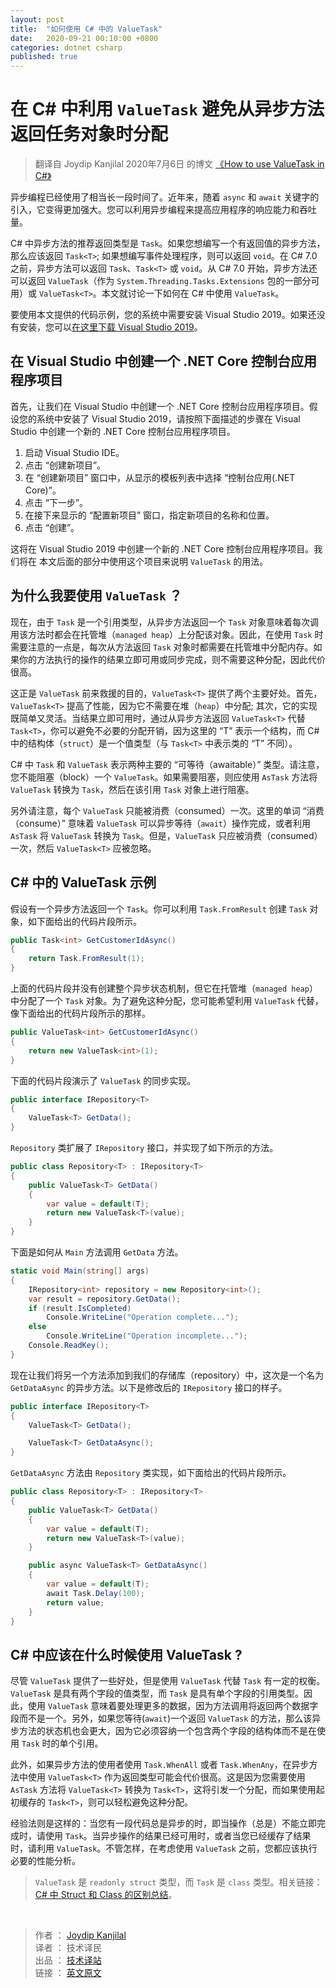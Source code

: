 ```yaml
---
layout: post
title:  "如何使用 C# 中的 ValueTask"
date:   2020-09-21 00:10:00 +0800
categories: dotnet csharp
published: true
---
```


# 在 C# 中利用 `ValueTask` 避免从异步方法返回任务对象时分配

> 翻译自 Joydip Kanjilal 2020年7月6日 的博文 [《How to use ValueTask in C#》](https://www.infoworld.com/article/3565433/how-to-use-valuetask-in-csharp.html)

异步编程已经使用了相当长一段时间了。近年来，随着 `async` 和 `await` 关键字的引入，它变得更加强大。您可以利用异步编程来提高应用程序的响应能力和吞吐量。

C# 中异步方法的推荐返回类型是 `Task`。如果您想编写一个有返回值的异步方法，那么应该返回 `Task<T>`; 如果想编写事件处理程序，则可以返回 `void`。在 C# 7.0 之前，异步方法可以返回 `Task`、`Task<T>` 或 `void`。从 C# 7.0 开始，异步方法还可以返回 `ValueTask`（作为 `System.Threading.Tasks.Extensions` 包的一部分可用）或 `ValueTask<T>`。本文就讨论一下如何在 C# 中使用 `ValueTask`。

要使用本文提供的代码示例，您的系统中需要安装 Visual Studio 2019。如果还没有安装，您可以[在这里下载 Visual Studio 2019](https://visualstudio.microsoft.com/downloads/)。

## 在 Visual Studio 中创建一个 .NET Core 控制台应用程序项目

首先，让我们在 Visual Studio 中创建一个 .NET Core 控制台应用程序项目。假设您的系统中安装了 Visual Studio 2019，请按照下面描述的步骤在 Visual Studio 中创建一个新的 .NET Core 控制台应用程序项目。

1. 启动 Visual Studio IDE。
2. 点击 “创建新项目”。
3. 在 “创建新项目” 窗口中，从显示的模板列表中选择 “控制台应用(.NET Core)”。
4. 点击 “下一步”。
5. 在接下来显示的 “配置新项目” 窗口，指定新项目的名称和位置。
6. 点击 “创建”。

这将在 Visual Studio 2019 中创建一个新的 .NET Core 控制台应用程序项目。我们将在 本文后面的部分中使用这个项目来说明 `ValueTask` 的用法。

## 为什么我要使用 `ValueTask` ？

现在，由于 `Task` 是一个引用类型，从异步方法返回一个 `Task` 对象意味着每次调用该方法时都会在托管堆（`managed heap`）上分配该对象。因此，在使用 `Task` 时需要注意的一点是，每次从方法返回 `Task` 对象时都需要在托管堆中分配内存。如果你的方法执行的操作的结果立即可用或同步完成，则不需要这种分配，因此代价很高。

这正是 `ValueTask` 前来救援的目的，`ValueTask<T>` 提供了两个主要好处。首先，`ValueTask<T>` 提高了性能，因为它不需要在堆（`heap`）中分配; 其次，它的实现既简单又灵活。当结果立即可用时，通过从异步方法返回 `ValueTask<T>` 代替 `Task<T>`，你可以避免不必要的分配开销，因为这里的 “T” 表示一个结构，而 C# 中的结构体（`struct`）是一个值类型（与 `Task<T>` 中表示类的 “T” 不同）。

C# 中 `Task` 和 `ValueTask` 表示两种主要的 “可等待（awaitable）” 类型。请注意，您不能阻塞（block）一个 `ValueTask`。如果需要阻塞，则应使用 `AsTask` 方法将 `ValueTask` 转换为 `Task`，然后在该引用 `Task` 对象上进行阻塞。

另外请注意，每个 `ValueTask` 只能被消费（consumed）一次。这里的单词 “消费（consume）” 意味着 `ValueTask` 可以异步等待（`await`）操作完成，或者利用 `AsTask` 将 `ValueTask` 转换为 `Task`。但是，`ValueTask` 只应被消费（consumed）一次，然后 `ValueTask<T>` 应被忽略。

## C# 中的 ValueTask 示例

假设有一个异步方法返回一个 `Task`。你可以利用 `Task.FromResult` 创建 `Task` 对象，如下面给出的代码片段所示。

```csharp
public Task<int> GetCustomerIdAsync()
{
    return Task.FromResult(1);
}
```

上面的代码片段并没有创建整个异步状态机制，但它在托管堆（`managed heap`）中分配了一个 `Task` 对象。为了避免这种分配，您可能希望利用 `ValueTask` 代替，像下面给出的代码片段所示的那样。

```csharp
public ValueTask<int> GetCustomerIdAsync()
{
    return new ValueTask<int>(1);
}
```

下面的代码片段演示了 `ValueTask` 的同步实现。

```csharp
public interface IRepository<T>
{
    ValueTask<T> GetData();
}
```

`Repository` 类扩展了 `IRepository` 接口，并实现了如下所示的方法。

```csharp
public class Repository<T> : IRepository<T>
{
    public ValueTask<T> GetData()
    {
        var value = default(T);
        return new ValueTask<T>(value);
    }
}
```

下面是如何从 `Main` 方法调用 `GetData` 方法。

```csharp
static void Main(string[] args)
{
    IRepository<int> repository = new Repository<int>();
    var result = repository.GetData();
    if (result.IsCompleted)
        Console.WriteLine("Operation complete...");
    else
        Console.WriteLine("Operation incomplete...");
    Console.ReadKey();
}
```

现在让我们将另一个方法添加到我们的存储库（repository）中，这次是一个名为 `GetDataAsync` 的异步方法。以下是修改后的 `IRepository` 接口的样子。

```csharp
public interface IRepository<T>
{
    ValueTask<T> GetData();

    ValueTask<T> GetDataAsync();
}
```

`GetDataAsync` 方法由 `Repository` 类实现，如下面给出的代码片段所示。

```csharp
public class Repository<T> : IRepository<T>
{
    public ValueTask<T> GetData()
    {
        var value = default(T);
        return new ValueTask<T>(value);
    }

    public async ValueTask<T> GetDataAsync()
    {
        var value = default(T);
        await Task.Delay(100);
        return value;
    }
}
```

## C# 中应该在什么时候使用 ValueTask ?

尽管 `ValueTask` 提供了一些好处，但是使用 `ValueTask` 代替 `Task` 有一定的权衡。`ValueTask` 是具有两个字段的值类型，而 `Task` 是具有单个字段的引用类型。因此，使用 `ValueTask` 意味着要处理更多的数据，因为方法调用将返回两个数据字段而不是一个。另外，如果您等待(`await`)一个返回 `ValueTask` 的方法，那么该异步方法的状态机也会更大，因为它必须容纳一个包含两个字段的结构体而不是在使用 `Task` 时的单个引用。

此外，如果异步方法的使用者使用 `Task.WhenAll` 或者 `Task.WhenAny`，在异步方法中使用 `ValueTask<T>` 作为返回类型可能会代价很高。这是因为您需要使用 `AsTask` 方法将 `ValueTask<T>` 转换为 `Task<T>`，这将引发一个分配，而如果使用起初缓存的 `Task<T>`，则可以轻松避免这种分配。

经验法则是这样的：当您有一段代码总是异步的时，即当操作（总是）不能立即完成时，请使用 `Task`。当异步操作的结果已经可用时，或者当您已经缓存了结果时，请利用 `ValueTask`。不管怎样，在考虑使用 `ValueTask` 之前，您都应该执行必要的性能分析。

> `ValueTask` 是 `readonly struct` 类型，而 `Task` 是 `class` 类型。相关链接：[C# 中 Struct 和 Class 的区别总结](https://mp.weixin.qq.com/s/wVikRMfc4BbrB6WbDy1gXw)。


<br/>

> 作者 ： [Joydip Kanjilal](https://www.infoworld.com/author/Joydip-Kanjilal/)   
> 译者 ： 技术译民   
> 出品 ： [技术译站](https://ittranslator.cn/)   
> 链接 ： [英文原文](https://www.infoworld.com/article/3565433/how-to-use-valuetask-in-csharp.html)

